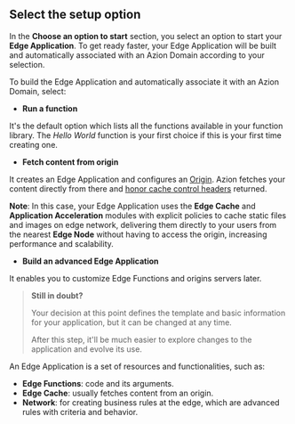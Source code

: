 ## Select the setup option

In the **Choose an option to start** section, you select an option to start your **Edge Application**. To get ready faster, your Edge Application will be built and automatically associated with an Azion Domain according to your selection.

To build the Edge Application and automatically associate it with an Azion Domain, select:

- **Run a function**

It's the default option which lists all the functions available in your function library. The *Hello World* function is your first choice if this is your first time creating one.

- **Fetch content from origin**

It creates an Edge Application and configures an [Origin](https://www.azion.com/en/documentation/products/edge-application/origins). Azion fetches your content directly from there and [honor cache control headers](https://www.azion.com/en/blog/what-is-http-caching-and-how-does-it-work) returned.

**Note**: In this case, your Edge Application uses the **Edge Cache** and **Application Acceleration** modules with explicit policies to cache static files and images on edge network, delivering them directly to your users from the nearest **Edge Node** without having to access the origin, increasing performance and scalability.

- **Build an advanced Edge Application**

It enables you to customize Edge Functions and origins servers later.

> **Still in doubt?**
>
> Your decision at this point defines the template and basic information for your application, but it can be changed at any time.
>
> After this step, it'll be much easier to explore changes to the application and evolve its use.

An Edge Application is a set of resources and functionalities, such as:

- **Edge Functions**: code and its arguments.
- **Edge Cache**: usually fetches content from an origin.
- **Network**: for creating business rules at the edge, which are advanced rules with criteria and behavior.
